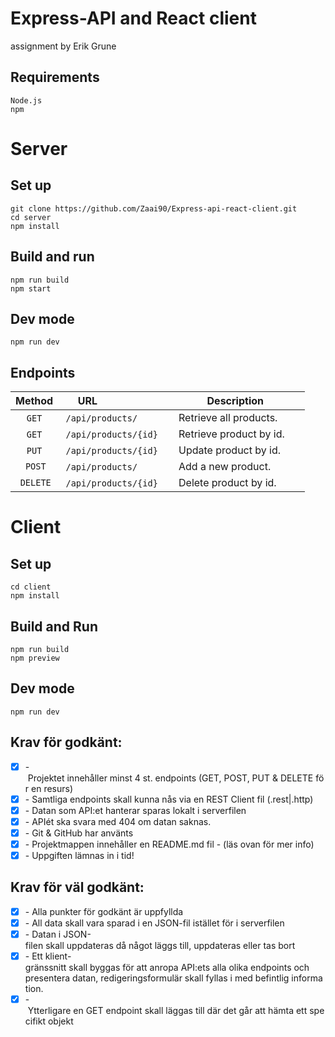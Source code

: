 # Express-API and React client 

assignment by Erik Grune
  
 ## Requirements 
 ``` 
 Node.js 
 npm 
 ``` 
 # Server 

 ## Set up 
 ``` 
 git clone https://github.com/Zaai90/Express-api-react-client.git
 cd server 
 npm install 
 ``` 
 ## Build and run 
 ``` 
 npm run build 
 npm start 
 ``` 

 ## Dev mode
 ``` 
 npm run dev
 ```
  
 ## Endpoints 
  
 | Method | URL                              | Description                 | 
 | :--------: | -------------------------- | ----------------------------|
 |  `GET` | `/api/products/`                  |Retrieve all products.       | 
 |  `GET` | `/api/products/{id}`              |Retrieve product by id.      | 
 |  `PUT` | `/api/products/{id}`              |Update product by id.        | 
 |  `POST`| `/api/products/`                  |Add a new product.           | 
 |`DELETE`| `/api/products/{id}`              |Delete product by id.        | 
  
  
  

 # Client

 ## Set up 
 ``` 
 cd client
 npm install
 ``` 
 ## Build and Run 
 ``` 
 npm run build
 npm preview
 ``` 

  ## Dev mode
 ``` 
 npm run dev
 ```
  
 ## Krav för godkänt: 
 - [x] - Projektet innehåller minst 4 st. endpoints (GET, POST, PUT & DELETE för en resurs) 
 - [x] - Samtliga endpoints skall kunna nås via en REST Client fil (.rest|.http) 
 - [x] - Datan som API:et hanterar sparas lokalt i serverfilen 
 - [x] - APIét ska svara med 404 om datan saknas. 
 - [x] - Git & GitHub har använts 
 - [x] - Projektmappen innehåller en README.md fil - (läs ovan för mer info) 
 - [x] - Uppgiften lämnas in i tid! 
  
 ## Krav för väl godkänt: 
 - [x] - Alla punkter för godkänt är uppfyllda 
 - [x] - All data skall vara sparad i en JSON-fil istället för i serverfilen 
 - [x] - Datan i JSON-filen skall uppdateras då något läggs till, uppdateras eller tas bort 
 - [x] - Ett klient-gränssnitt skall byggas för att anropa API:ets alla olika endpoints och 
 presentera datan, redigeringsformulär skall fyllas i med befintlig information. 
 - [x] - Ytterligare en GET endpoint skall läggas till där det går att hämta ett specifikt objekt

